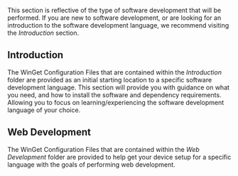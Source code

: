 This section is reflective of the type of software development that will be performed. If you are new to software development, or are looking for an introduction to the software development language, we recommend visiting the *Introduction* section.

## Introduction
The WinGet Configuration Files that are contained within the *Introduction* folder are provided as an initial starting location to a specific software development language. This section will provide you with guidance on what you need, and how to install the software and dependency requirements. Allowing you to focus on learning/experiencing the software development language of your choice.

## Web Development
The WinGet Configuration Files that are contained within the *Web Development* folder are provided to help get your device setup for a specific language with the goals of performing web development.